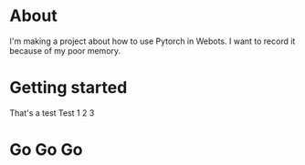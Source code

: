 # About
I'm making a project about how to use Pytorch in Webots. I want to record it because of my poor memory.
# Getting started
That's a test
Test 1 2 3
# Go Go Go